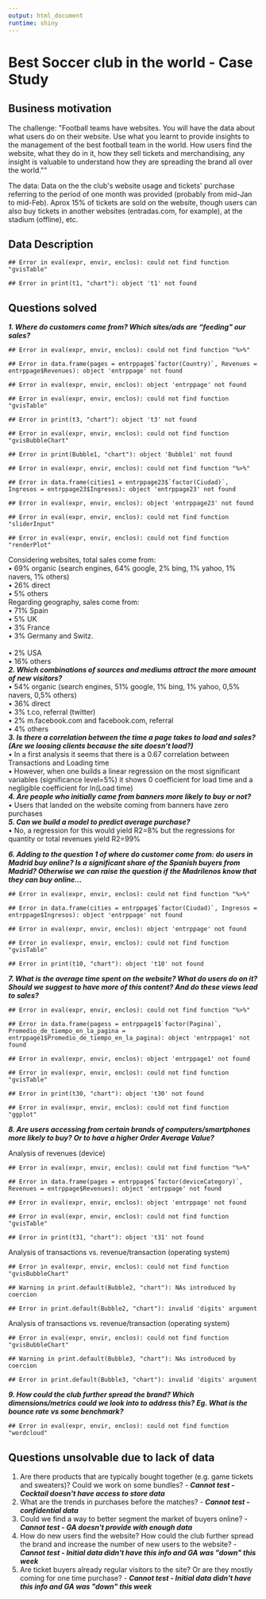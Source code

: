 ```yaml
---
output: html_document
runtime: shiny
---
```


 Best Soccer club in the world - Case Study
==========================================

## Business motivation

The challenge:
"Football teams have websites. You will have the data about what users do on their website. Use what you learnt to provide insights to the management of the best football team in the world. How users find the website, what they do in it, how they sell tickets and merchandising, any insight is valuable to understand how they are spreading the brand all over the world.""

The data:
Data on the the club's website usage and tickets' purchase referring to the period of one month was provided (probably from mid-Jan to mid-Feb). Aprox 15% of tickets are sold on the website, though users can also buy tickets in another websites (entradas.com, for example), at the stadium (offline), etc.

## Data Description


```
## Error in eval(expr, envir, enclos): could not find function "gvisTable"
```

```
## Error in print(t1, "chart"): object 't1' not found
```

## Questions solved

***1. Where do customers come from? Which sites/ads are “feeding" our sales?<br>***

```
## Error in eval(expr, envir, enclos): could not find function "%>%"
```

```
## Error in data.frame(pages = entrppage$`factor(Country)`, Revenues = entrppage$Revenues): object 'entrppage' not found
```

```
## Error in eval(expr, envir, enclos): object 'entrppage' not found
```

```
## Error in eval(expr, envir, enclos): could not find function "gvisTable"
```

```
## Error in print(t3, "chart"): object 't3' not found
```

```
## Error in eval(expr, envir, enclos): could not find function "gvisBubbleChart"
```

```
## Error in print(Bubble1, "chart"): object 'Bubble1' not found
```


```
## Error in eval(expr, envir, enclos): could not find function "%>%"
```

```
## Error in data.frame(cities1 = entrppage23$`factor(Ciudad)`, Ingresos = entrppage23$Ingresos): object 'entrppage23' not found
```

```
## Error in eval(expr, envir, enclos): object 'entrppage23' not found
```

```
## Error in eval(expr, envir, enclos): could not find function "sliderInput"
```

```
## Error in eval(expr, envir, enclos): could not find function "renderPlot"
```

  Considering websites, total sales come from:<br>
    •	69% organic (search engines, 64% google, 2% bing, 1% yahoo, 1% navers, 1% others)<br>
    •	26% direct<br>
    •	5% others<br>
  Regarding geography, sales come from:<br>
    •	71% Spain<br>
    •	5% UK<br>
    •	3% France<br>
    •	3% Germany and Switz. <br>     
    •	2% USA<br>
    •	16% others<br>
***2. Which combinations of sources and mediums attract the more amount of new visitors?***<br>
  •	54% organic (search engines, 51% google, 1% bing, 1% yahoo, 0,5% navers, 0,5% others)<br>
  •	36% direct<br>
  •	3% t.co, referral (twitter)<br>
  •	2% m.facebook.com and facebook.com, referral<br>
  •	4% others<br>
***3. Is there a correlation between the time a page takes to load and sales? (Are we loosing clients because the site doesn’t load?)***<br>
  •	In a first analysis it seems that there is a 0.67 correlation between Transactions and Loading time<br>
  •	However, when one builds a linear regression on the most significant variables (significance level=5%) it shows 0 coefficient for load time and a negligible coefficient for ln(Load time)<br>
***4. Are people who initially came from banners more likely to buy or not?***<br>
  •	Users that landed on the website coming from banners have zero purchases<br>
***5.	Can we build a model to predict average purchase?***<br>
  •	No, a regression for this would yield R2=8% but the regressions for quantity or total revenues yield R2=99%<br>

***6. Adding to the question 1 of where do customer come from: do users in Madrid buy online? Is a significant share of the Spanish buyers from Madrid? Otherwise we can raise the question if the Madrilenos know that they can buy online...***<br>


```
## Error in eval(expr, envir, enclos): could not find function "%>%"
```

```
## Error in data.frame(cities = entrppage$`factor(Ciudad)`, Ingresos = entrppage$Ingresos): object 'entrppage' not found
```

```
## Error in eval(expr, envir, enclos): object 'entrppage' not found
```

```
## Error in eval(expr, envir, enclos): could not find function "gvisTable"
```

```
## Error in print(t10, "chart"): object 't10' not found
```

***7. What is the average time spent on the website? What do users do on it? Should we suggest to have more of this content? And do these views lead to sales?***<br>

```
## Error in eval(expr, envir, enclos): could not find function "%>%"
```

```
## Error in data.frame(pagess = entrppage1$`factor(Pagina)`, Promedio_de_tiempo_en_la_pagina = entrppage1$Promedio_de_tiempo_en_la_pagina): object 'entrppage1' not found
```

```
## Error in eval(expr, envir, enclos): object 'entrppage1' not found
```

```
## Error in eval(expr, envir, enclos): could not find function "gvisTable"
```

```
## Error in print(t30, "chart"): object 't30' not found
```

```
## Error in eval(expr, envir, enclos): could not find function "ggplot"
```

***8. Are users accessing from certain brands of computers/smartphones more likely to buy? Or to have a higher Order Average Value?***<br>

Analysis of revenues (device)


```
## Error in eval(expr, envir, enclos): could not find function "%>%"
```

```
## Error in data.frame(pages = entrppage$`factor(deviceCategory)`, Revenues = entrppage$Revenues): object 'entrppage' not found
```

```
## Error in eval(expr, envir, enclos): object 'entrppage' not found
```

```
## Error in eval(expr, envir, enclos): could not find function "gvisTable"
```

```
## Error in print(t31, "chart"): object 't31' not found
```
Analysis of transactions vs. revenue/transaction (operating system)

```
## Error in eval(expr, envir, enclos): could not find function "gvisBubbleChart"
```

```
## Warning in print.default(Bubble2, "chart"): NAs introduced by coercion
```

```
## Error in print.default(Bubble2, "chart"): invalid 'digits' argument
```

Analysis of transactions vs. revenue/transaction (operating system)

```
## Error in eval(expr, envir, enclos): could not find function "gvisBubbleChart"
```

```
## Warning in print.default(Bubble3, "chart"): NAs introduced by coercion
```

```
## Error in print.default(Bubble3, "chart"): invalid 'digits' argument
```

***9. How could the club further spread the brand? Which dimensions/metrics could we look into to address this? Eg. What is the bounce rate vs some benchmark?*** <br>

```
## Error in eval(expr, envir, enclos): could not find function "wordcloud"
```

## Questions unsolvable due to lack of data
1. Are there products that are typically bought together (e.g. game tickets and sweaters)? Could we work on some bundles? - ***Cannot test - Cocktail doesn't have access to store data***<br>
2. What are the trends in purchases before the matches? - ***Cannot test - confidential data***<br>
3. Could we find a way to better segment the market of buyers online? - ***Cannot test - GA doesn't provide with enough data***<br>
4. How do new users find the website? How could the club further spread the brand and increase the number of new users to the website? - ***Cannot test - Initial data didn't have this info and GA was "down" this week***<br>
5. Are ticket buyers already regular visitors to the site? Or are they mostly coming for one time purchase? - ***Cannot test - Initial data didn't have this info and GA was "down" this week***<br>
 <br>
 <br>
 <br>
 <br>
